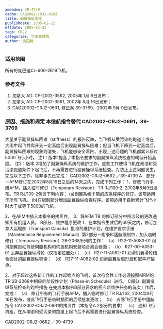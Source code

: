 ```yaml
---
amendno: 39-4739
cadno: CAD2002-CRJ2-06R2
title: 副翼操纵困难
publishdate: 2005-02-22
effdate: 2005-02-22
tags: CRJ2
categories: 华东管理局
author: 沈国峰
---
```


### 适用范围 
所有的庞巴迪CL-600-2B19飞机。

<!--more-->
### 参考文件
1. 加拿大 AD: CF-2002-35R2, 2005年 1月 6日发布； 
2. 加拿大 AD: CF-2002-35R1, 2002年 8月 16日发布； 
3. CAD20002-CRJ2-06R1, 修正案 39-3769，2002年 9月 9日发布。

### 原因、措施和规定 本适航指令替代 CAD2002-CRJ2-06R1，39-3769 
大量关于副翼操纵困难（stiffness）的报告反映，当飞机从受污染的跑道上或在大雨中起飞并爬升到一定高度后出现副翼操纵困难；但当飞机下降到一定高度后，副翼操纵困难的现象则消失，飞机能够安全着陆。出现上述问题的飞机都累计超过5000飞行小时。 
注1：版本1提高了本指令要求的副翼操纵系统检查的昀低开始高度。 
注2：版本 2增加了副翼操纵系统的维护工作，这些工作使得飞机在潮湿和受污染跑道条件下起飞后，不再需要进行副翼操纵系统检查。为防止上述问题发生，完成以下工作，除非事先已完成： 
 CAD2002-CRJ2-06R2 ／39-4739 
A．部分－AFM修订在2002年8月19日之后的14天之内，完成下列工作： 1、修改飞行手册AFM，插入临时修订（Temporary Revision） TR RJ/109-2, 2002年8月9日发布。TR RJ/109-2包含下列内容： 
  (a)副翼系统卡阻的应急程序的修订。该项适用于所有飞机。 
  (b)在限制部分增加副翼操纵检查程序。该项适用于自新累计飞行小时大于或等于5000的飞机。 

2、在AFM中插入本指令的拷贝件。 
3、将AFM TR 的修订部分中所涉及的更改通知所有机组人员。 
B部分．维护程序更改
1．在本指令生效后的60天之内，修订加拿大运输部（Transport Canada）批准的维护计划，在维护要求手册（Maintenance Requirement Manual）第2部分－附录B:适航限制中，加入临时修订（Temporary Revision）2B-2068所列的工作： 
（a） R22-11-A083-01 润滑副翼自动驾驶伺服机构和伺服机构安装啮合离合器面； 
（b） R27-00-A053-01 丢弃副翼操纵滑轮（仅指定位置处）； 
（c） R27-11-A082-01 润滑机翼滑轮结合面处的副翼操纵钢索； 
（d） R27-11-A082-02 润滑副翼后扇形盘和配平杆轴承。 

2．对于超过这些新工作的工作起始点的飞机，首次符合性工作必须按照MRM的TR 2B-2068中相应的阶段性计划（Phase-in Schedule）进行。
C部分. 副翼操纵系统检查的昀终措施 在完成本指令B部分要求的相应新维护任务的首次工作后，完成： 
（a） 修订所有的飞行手册AFM，插入临时修订 TR RJ/142, 2004年8月16日发布，或此飞行手册临时插页的后续批准更改； 
（b） 去除飞行手册中适航指令 CAD2002-CRJ2-06R1的拷贝件（本指令A.2部分的要求） 
（c） 通知飞行机组，在从潮湿和受污染的跑道上起飞后不再需要进行副翼操纵系统检查。 

 
 CAD2002-CRJ2-06R2 ／39-4739 

